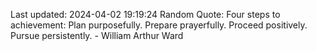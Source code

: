 Last updated: 2024-04-02 19:19:24
Random Quote: Four steps to achievement: Plan purposefully. Prepare prayerfully. Proceed positively. Pursue persistently. - William Arthur Ward